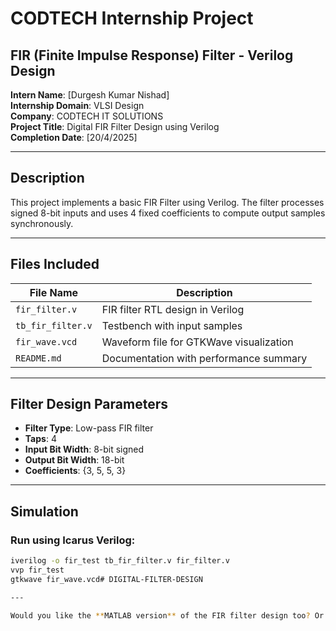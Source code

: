 # CODTECH Internship Project  
## FIR (Finite Impulse Response) Filter - Verilog Design

**Intern Name**: [Durgesh Kumar Nishad]  
**Internship Domain**: VLSI Design  
**Company**: CODTECH IT SOLUTIONS  
**Project Title**: Digital FIR Filter Design using Verilog  
**Completion Date**: [20/4/2025]  

---

## Description

This project implements a basic FIR Filter using Verilog. The filter processes signed 8-bit inputs and uses 4 fixed coefficients to compute output samples synchronously.

---

## Files Included

| File Name         | Description                                |
|------------------|--------------------------------------------|
| `fir_filter.v`    | FIR filter RTL design in Verilog           |
| `tb_fir_filter.v` | Testbench with input samples               |
| `fir_wave.vcd`    | Waveform file for GTKWave visualization    |
| `README.md`       | Documentation with performance summary     |

---

## Filter Design Parameters

- **Filter Type**: Low-pass FIR filter  
- **Taps**: 4  
- **Input Bit Width**: 8-bit signed  
- **Output Bit Width**: 18-bit  
- **Coefficients**: {3, 5, 5, 3}  

---

## Simulation

### Run using Icarus Verilog:
```bash
iverilog -o fir_test tb_fir_filter.v fir_filter.v
vvp fir_test
gtkwave fir_wave.vcd# DIGITAL-FILTER-DESIGN

---

Would you like the **MATLAB version** of the FIR filter design too? Or do you want this turned into a **PDF internship report**?
